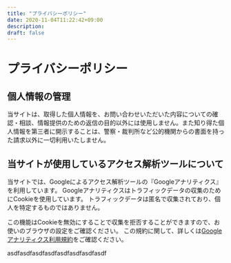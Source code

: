 ```yaml
---
title: "プライバシーポリシー"
date: 2020-11-04T11:22:42+09:00
description:
draft: false
---
```


# プライバシーポリシー

## 個人情報の管理

当サイトは、取得した個人情報を、お問い合わせいただいた内容についての確認・相談、情報提供のための返信の目的以外には使用しません。また知り得た個人情報を第三者に開示することは、警察・裁判所など公的機関からの書面を持った請求以外に一切利用いたしません。

## 当サイトが使用しているアクセス解析ツールについて

当サイトでは、Googleによるアクセス解析ツールの『Googleアナリティクス』を利用しています。
Googleアナリティクスはトラフィックデータの収集のためにCookieを使用しています。
トラフィックデータは匿名で収集されており、個人を特定するものではありません。

この機能はCookieを無効にすることで収集を拒否することができますので、お使いのブラウザの設定をご確認ください。
この規約に関して、詳しくは[Googleアナリティクス利用規約](https://marketingplatform.google.com/about/analytics/terms/jp/)をご確認ください。

asdfasdfasdfasdfasdfasdfasdfasdf